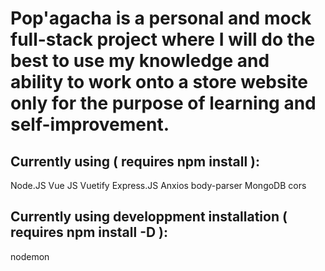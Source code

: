 # Pop'agacha is a personal and mock full-stack project  where I will do the best to use my knowledge and ability to work onto a store website only for the purpose of learning and self-improvement.

## Currently using ( requires npm install ):

Node.JS
Vue JS
Vuetify
Express.JS
Anxios
body-parser
MongoDB
cors

## Currently using developpment installation ( requires npm install -D ):

nodemon